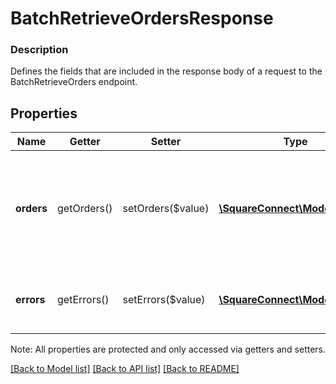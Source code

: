# BatchRetrieveOrdersResponse

### Description

Defines the fields that are included in the response body of a request to the BatchRetrieveOrders endpoint.

## Properties
Name | Getter | Setter | Type | Description | Notes
------------ | ------------- | ------------- | ------------- | ------------- | -------------
**orders** | getOrders() | setOrders($value) | [**\SquareConnect\Model\Order[]**](Order.md) | The requested orders. This will omit any requested orders that do not exist. | [optional] 
**errors** | getErrors() | setErrors($value) | [**\SquareConnect\Model\Error[]**](Error.md) | Any errors that occurred during the request. | [optional] 

Note: All properties are protected and only accessed via getters and setters.

[[Back to Model list]](../../README.md#documentation-for-models) [[Back to API list]](../../README.md#documentation-for-api-endpoints) [[Back to README]](../../README.md)


